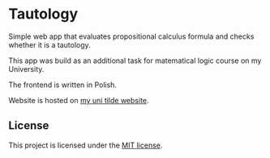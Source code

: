 # Tautology

Simple web app that evaluates propositional calculus formula and checks whether
it is a tautology.

This app was build as an additional task for matematical logic course on my
University.

The frontend is written in Polish.

Website is hosted on
[my uni tilde website](http://www-users.mat.umk.pl/~mferchow/tautologia/).

## License
This project is licensed under the [MIT license](LICENSE).
